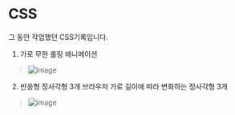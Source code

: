 # CSS
그 동안 작업했던 CSS기록입니다.

1. 가로 무한 롤링 애니메이션
>![image](https://media3.giphy.com/media/cCADPU2DK49pfQzcQT/giphy.gif)

2. 반응형 정사각형 3개
브라우저 가로 길이에 따라 변화하는 정사각형 3개
>![image](https://media3.giphy.com/media/JyRaTMfXJIrsHpZhJV/giphy.gif)
